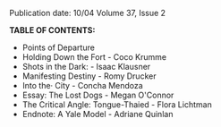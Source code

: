 Publication date: 10/04
Volume 37, Issue 2

**TABLE OF CONTENTS:**
- Points of Departure
- Holding Down the Fort - Coco Krumme
- Shots in the Dark: - Isaac Klausner
- Manifesting Destiny - Romy Drucker
- Into the· City - Concha Mendoza
- Essay: The Lost Dogs - Megan O'Connor
- The Critical Angle: Tongue-Thaied - Flora Lichtman
- Endnote: A Yale Model - Adriane Quinlan

